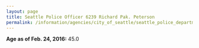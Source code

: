 ```yaml
---
layout: page
title: Seattle Police Officer 6239 Richard Pak. Peterson
permalink: /information/agencies/city_of_seattle/seattle_police_department/copbook/6239/
---
```


**Age as of Feb. 24, 2016:** 45.0
